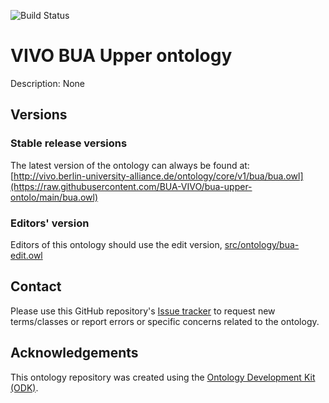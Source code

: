 ![Build Status](https://github.com/BUA-VIVO/bua-upper-ontology/workflows/CI/badge.svg)
# VIVO BUA Upper ontology

Description: None


## Versions

### Stable release versions

The latest version of the ontology can always be found at:
[http://vivo.berlin-university-alliance.de/ontology/core/v1/bua/bua.owl](https://raw.githubusercontent.com/BUA-VIVO/bua-upper-ontolo/main/bua.owl)


### Editors' version

Editors of this ontology should use the edit version, [src/ontology/bua-edit.owl](src/ontology/bua-edit.owl)

## Contact

Please use this GitHub repository's [Issue tracker](https://github.com/BUA-VIVO/bua-upper-ontology/issues) to request new terms/classes or report errors or specific concerns related to the ontology.

## Acknowledgements

This ontology repository was created using the [Ontology Development Kit (ODK)](https://github.com/INCATools/ontology-development-kit).
